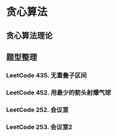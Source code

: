 # 贪心算法

## 贪心算法理论

## 题型整理

### LeetCode 435. 无重叠子区间

### LeetCode 452. 用最少的箭头射爆气球

### LeetCode 252. 会议室

### LeetCode 253. 会议室2

